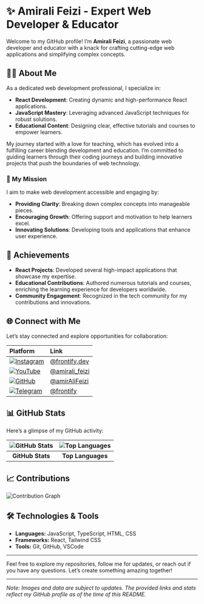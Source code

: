 # ✨ Amirali Feizi - Expert Web Developer & Educator

Welcome to my GitHub profile! I’m **Amirali Feizi**, a passionate web developer and educator with a knack for crafting cutting-edge web applications and simplifying complex concepts. 

## 🧑‍💻 About Me



As a dedicated web development professional, I specialize in:

- **React Development**: Creating dynamic and high-performance React applications.
- **JavaScript Mastery**: Leveraging advanced JavaScript techniques for robust solutions.
- **Educational Content**: Designing clear, effective tutorials and courses to empower learners.

My journey started with a love for teaching, which has evolved into a fulfilling career blending development and education. I’m committed to guiding learners through their coding journeys and building innovative projects that push the boundaries of web technology.

### 🚀 My Mission

I aim to make web development accessible and engaging by:

- **Providing Clarity**: Breaking down complex concepts into manageable pieces.
- **Encouraging Growth**: Offering support and motivation to help learners excel.
- **Innovating Solutions**: Developing tools and applications that enhance user experience.

## 🌟 Achievements

- **React Projects**: Developed several high-impact applications that showcase my expertise.
- **Educational Contributions**: Authored numerous tutorials and courses, enriching the learning experience for developers worldwide.
- **Community Engagement**: Recognized in the tech community for my contributions and innovations.

## 🌐 Connect with Me

Let’s stay connected and explore opportunities for collaboration:

| Platform | Link |
|:---------|:-----|
| [![Instagram](https://img.shields.io/badge/-Instagram-E4405F?style=flat&logo=instagram&logoColor=white)](https://www.instagram.com/frontify.dev/) | [@frontify.dev](https://www.instagram.com/frontify.dev/) |
| [![YouTube](https://img.shields.io/badge/-YouTube-FF0000?style=flat&logo=youtube&logoColor=white)](https://www.youtube.com/@amirali_feizi) | [@amirali_feizi](https://www.youtube.com/@amirali_feizi) |
| [![GitHub](https://img.shields.io/badge/-GitHub-181717?style=flat&logo=github&logoColor=white)](https://github.com/amirAliFeizi) | [@amirAliFeizi](https://github.com/amirAliFeizi) |
| [![Telegram](https://img.shields.io/badge/-Telegram-2CA5E0?style=flat&logo=telegram&logoColor=white)](https://t.me/frontify) | [@frontify](https://t.me/frontify) |

## 📊 GitHub Stats

Here’s a glimpse of my GitHub activity:

| ![GitHub Stats](https://github-readme-stats.vercel.app/api?username=amirAliFeizi&show_icons=true&count_private=true&hide_title=true&theme=tokyonight) | ![Top Languages](https://github-readme-stats.vercel.app/api/top-langs/?username=amirAliFeizi&layout=compact&theme=tokyonight) |
|:--:|:--:|
| **GitHub Stats** | **Top Languages** |

## 📈 Contributions

![Contribution Graph](https://activity-graph.herokuapp.com/graph?username=amirAliFeizi&theme=github)

## 🛠️ Technologies & Tools

- **Languages:** JavaScript, TypeScript, HTML, CSS
- **Frameworks:** React, Tailwind CSS
- **Tools:** Git, GitHub, VSCode

---

Feel free to explore my repositories, follow me for updates, or reach out if you have any questions. Let’s create something amazing together!

---

*Note: Images and data are subject to updates. The provided links and stats reflect my GitHub profile as of the time of this README.*
